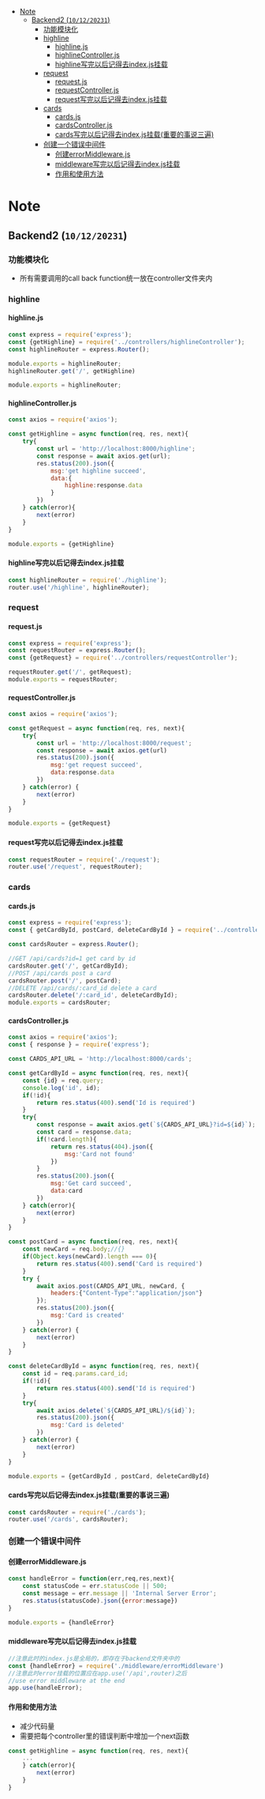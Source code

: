 - [Note](#Note)
  - [Backend2 (`10/12/20231`)](#Backend2-101220231)
    - [功能模块化](#功能模块化)
    - [highline](#highline)
      - [highline.js](#highlinejs)
      - [highlineController.js](#highlineControllerjs)
      - [highline写完以后记得去index.js挂载](#highline写完以后记得去indexjs挂载)
    - [request](#request)
      - [request.js](#requestjs)
      - [requestController.js](#requestControllerjs)
      - [request写完以后记得去index.js挂载](#request写完以后记得去indexjs挂载)
    - [cards](#cards)
      - [cards.js](#cardsjs)
      - [cardsController.js](#cardsControllerjs)
      - [cards写完以后记得去index.js挂载(重要的事说三遍)](cards写完以后记得去indexjs挂载-重要的事说三遍-)
    - [创建一个错误中间件](#创建一个错误中间件)
      - [创建errorMiddleware.js](#创建errorMiddlewarejs)
      - [middleware写完以后记得去index.js挂载](#middleware写完以后记得去indexjs挂载)
      - [作用和使用方法](#作用和使用方法)


# Note 

## Backend2 (`10/12/20231`)

### 功能模块化
- 所有需要调用的call back function统一放在controller文件夹内

### highline
#### highline.js
```js
const express = require('express');
const {getHighline} = require('../controllers/highlineController');
const highlineRouter = express.Router();

module.exports = highlineRouter;
highlineRouter.get('/', getHighline)

module.exports = highlineRouter;
```
#### highlineController.js
```js
const axios = require('axios');

const getHighline = async function(req, res, next){
    try{
        const url = 'http://localhost:8000/highline';
        const response = await axios.get(url);
        res.status(200).json({
            msg:'get highline succeed',
            data:{
                highline:response.data
            }
        })
    } catch(error){
        next(error)
    }
}

module.exports = {getHighline}
```
#### highline写完以后记得去index.js挂载
```js
const highlineRouter = require('./highline');
router.use('/highline', highlineRouter);
```

### request
#### request.js
```js
const express = require('express');
const requestRouter = express.Router();
const {getRequest} = require('../controllers/requestController');

requestRouter.get('/', getRequest);
module.exports = requestRouter;
```

#### requestController.js
```js
const axios = require('axios');

const getRequest = async function(req, res, next){
    try{
        const url = 'http://localhost:8000/request';
        const response = await axios.get(url)
        res.status(200).json({
            msg:'get request succeed',
            data:response.data
        })
    } catch(error) {
        next(error)
    }
}

module.exports = {getRequest}
```

#### request写完以后记得去index.js挂载
```js
const requestRouter = require('./request');
router.use('/request', requestRouter);
```

### cards
#### cards.js
```js
const express = require('express');
const { getCardById, postCard, deleteCardById } = require('../controllers/cardsController');

const cardsRouter = express.Router();

//GET /api/cards?id=1 get card by id
cardsRouter.get('/', getCardById);
//POST /api/cards post a card
cardsRouter.post('/', postCard);
//DELETE /api/cards/:card_id delete a card
cardsRouter.delete('/:card_id', deleteCardById);
module.exports = cardsRouter;
```

#### cardsController.js
```js
const axios = require('axios');
const { response } = require('express');

const CARDS_API_URL = 'http://localhost:8000/cards';

const getCardById = async function(req, res, next){
    const {id} = req.query;
    console.log('id', id);
    if(!id){
        return res.status(400).send('Id is required')
    }
    try{
        const response = await axios.get(`${CARDS_API_URL}?id=${id}`);
        const card = response.data;
        if(!card.length){
            return res.status(404).json({
                msg:'Card not found'
            })
        }
        res.status(200).json({
            msg:'Get card succeed',
            data:card
        })
    } catch(error){
        next(error)
    }
}

const postCard = async function(req, res, next){
    const newCard = req.body;//{}
    if(Object.keys(newCard).length === 0){
        return res.status(400).send('Card is required')
    }
    try {
        await axios.post(CARDS_API_URL, newCard, {
            headers:{"Content-Type":"application/json"}
        });
        res.status(200).json({
            msg:'Card is created'
        })
    } catch(error) {
        next(error)
    }
}

const deleteCardById = async function(req, res, next){
    const id = req.params.card_id;
    if(!id){
        return res.status(400).send('Id is required')
    }
    try{
        await axios.delete(`${CARDS_API_URL}/${id}`);
        res.status(200).json({
            msg:'Card is deleted'
        })
    } catch(error) {
        next(error)
    }
}

module.exports = {getCardById , postCard, deleteCardById}
```

#### cards写完以后记得去index.js挂载(重要的事说三遍)
```js
const cardsRouter = require('./cards');
router.use('/cards', cardsRouter);
```

### 创建一个错误中间件
#### 创建errorMiddleware.js
```js
const handleError = function(err,req,res,next){
    const statusCode = err.statusCode || 500;
    const message = err.message || 'Internal Server Error';
    res.status(statusCode).json({error:message})
}

module.exports = {handleError}
```
#### middleware写完以后记得去index.js挂载
```js
//注意此时的index.js是全局的，即存在于backend文件夹中的
const {handleError} = require('./middleware/errorMiddleware')
//注意此时error挂载的位置应在app.use('/api',router)之后
//use error middleware at the end
app.use(handleError);
```

#### 作用和使用方法
- 减少代码量
- 需要把每个controller里的错误判断中增加一个next函数
```js
const getHighline = async function(req, res, next){
    ...
    } catch(error){
        next(error)
    }
}
```
